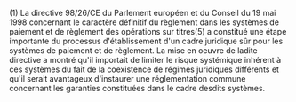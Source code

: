 (1) La directive 98/26/CE du Parlement européen et du Conseil du 19 mai 1998 concernant le caractère définitif du règlement dans les systèmes de paiement et de règlement des opérations sur titres(5) a constitué une étape importante du processus d'établissement d'un cadre juridique sûr pour les systèmes de paiement et de règlement. La mise en oeuvre de ladite directive a montré qu'il importait de limiter le risque systémique inhérent à ces systèmes du fait de la coexistence de régimes juridiques différents et qu'il serait avantageux d'instaurer une réglementation commune concernant les garanties constituées dans le cadre desdits systèmes.